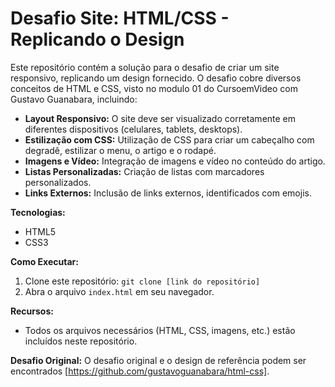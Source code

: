 # Desafio Site: HTML/CSS - Replicando o Design

Este repositório contém a solução para o desafio de criar um site responsivo, replicando um design fornecido.  O desafio cobre diversos conceitos de HTML e CSS, visto no modulo 01 do CursoemVideo com Gustavo Guanabara, incluindo:

* **Layout Responsivo:**  O site deve ser visualizado corretamente em diferentes dispositivos (celulares, tablets, desktops).
* **Estilização com CSS:**  Utilização de CSS para criar um cabeçalho com degradê, estilizar o menu, o artigo e o rodapé.
* **Imagens e Vídeo:** Integração de imagens e vídeo no conteúdo do artigo.
* **Listas Personalizadas:**  Criação de listas com marcadores personalizados.
* **Links Externos:**  Inclusão de links externos, identificados com emojis.

**Tecnologias:**
* HTML5
* CSS3

**Como Executar:**

1. Clone este repositório: `git clone [link do repositório]`
2. Abra o arquivo `index.html` em seu navegador.

**Recursos:**

* Todos os arquivos necessários (HTML, CSS, imagens, etc.) estão incluídos neste repositório.

**Desafio Original:**  O desafio original e o design de referência podem ser encontrados [https://github.com/gustavoguanabara/html-css].